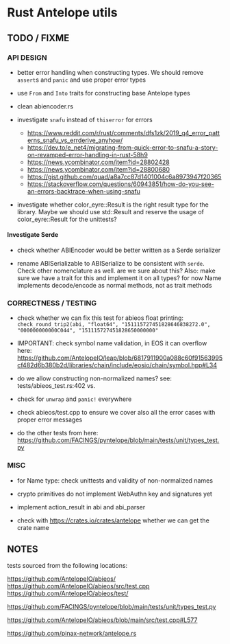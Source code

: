 # Rust Antelope utils


## TODO / FIXME

### API DESIGN

- better error handling when constructing types. We should remove `assert`s and `panic` and use proper error types

- use `From` and `Into` traits for constructing base Antelope types

- clean abiencoder.rs

- investigate `snafu` instead of `thiserror` for errors
  - https://www.reddit.com/r/rust/comments/dfs1zk/2019_q4_error_patterns_snafu_vs_errderive_anyhow/
  - https://dev.to/e_net4/migrating-from-quick-error-to-snafu-a-story-on-revamped-error-handling-in-rust-58h9
  - https://news.ycombinator.com/item?id=28802428
  - https://news.ycombinator.com/item?id=28800680
  - https://gist.github.com/quad/a8a7cc87d1401004c6a8973947f20365
  - https://stackoverflow.com/questions/60943851/how-do-you-see-an-errors-backtrace-when-using-snafu

- investigate whether color_eyre::Result is the right result type for the library. Maybe we should use std::Result and reserve the usage of color_eyre::Result for the unittests?

#### Investigate Serde

- check whether ABIEncoder would be better written as a Serde serializer

- rename ABISerializable to ABISerialize to be consistent with `serde`. Check other nomenclature as well.
  are we sure about this?
  Also: make sure we have a trait for this and implement it on all types? for now Name implements decode/encode as normal methods, not as trait methods


### CORRECTNESS / TESTING

- check whether we can fix this test for abieos float printing:
  `check_round_trip2(abi, "float64", "151115727451828646838272.0", "000000000000C044", "151115727451828650000000"`

- IMPORTANT: check symbol name validation, in EOS it can overflow here:
  https://github.com/AntelopeIO/leap/blob/6817911900a088c60f91563995cf482d6b380b2d/libraries/chain/include/eosio/chain/symbol.hpp#L34

- do we allow constructing non-normalized names?
  see: tests/abieos_test.rs:402 vs.

- check for `unwrap` and `panic!` everywhere

- check abieos/test.cpp to ensure we cover also all the error cases with proper error messages

- do the other tests from here: https://github.com/FACINGS/pyntelope/blob/main/tests/unit/types_test.py


### MISC

- for Name type: check unittests and validity of non-normalized names

- crypto primitives do not implement WebAuthn key and signatures yet

- implement action_result in abi and abi_parser

- check with https://crates.io/crates/antelope whether we can get the crate name


## NOTES

tests sourced from the following locations:

https://github.com/AntelopeIO/abieos/
https://github.com/AntelopeIO/abieos/src/test.cpp
https://github.com/AntelopeIO/abieos/test/

https://github.com/FACINGS/pyntelope/blob/main/tests/unit/types_test.py

https://github.com/AntelopeIO/abieos/blob/main/src/test.cpp#L577

https://github.com/pinax-network/antelope.rs
